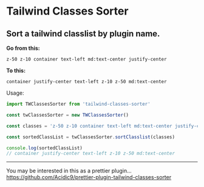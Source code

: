 # Tailwind Classes Sorter

## Sort a tailwind classlist by plugin name.

**Go from this:**

```
z-50 z-10 container text-left md:text-center justify-center
```

**To this:**

```
container justify-center text-left z-10 z-50 md:text-center
```

Usage:

```js
import TWClassesSorter from 'tailwind-classes-sorter'

const twClassesSorter = new TWClassesSorter()

const classes = 'z-50 z-10 container text-left md:text-center justify-center'

const sortedClassList = twClassesSorter.sortClasslist(classes)

console.log(sortedClassList)
// container justify-center text-left z-10 z-50 md:text-center
```

---

You may be interested in this as a prettier plugin...
https://github.com/Acidic9/prettier-plugin-tailwind-classes-sorter
